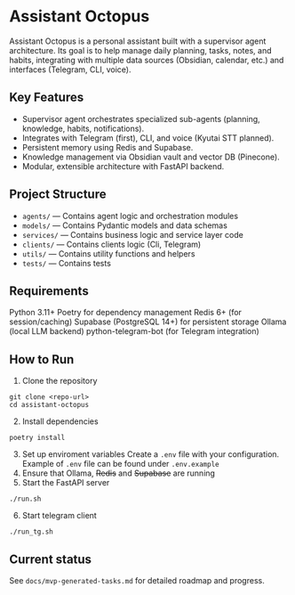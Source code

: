 # Assistant Octopus

Assistant Octopus is a personal assistant built with a supervisor agent architecture. Its goal is to help manage daily planning, tasks, notes, and habits, integrating with multiple data sources (Obsidian, calendar, etc.) and interfaces (Telegram, CLI, voice).

## Key Features

- Supervisor agent orchestrates specialized sub-agents (planning, knowledge, habits, notifications).
- Integrates with Telegram (first), CLI, and voice (Kyutai STT planned).
- Persistent memory using Redis and Supabase.
- Knowledge management via Obsidian vault and vector DB (Pinecone).
- Modular, extensible architecture with FastAPI backend.

## Project Structure

- `agents/`   — Contains agent logic and orchestration modules
- `models/`   — Contains Pydantic models and data schemas
- `services/` — Contains business logic and service layer code
- `clients/`  — Contains clients logic (Cli, Telegram)
- `utils/`    — Contains utility functions and helpers
- `tests/`    — Contains tests

## Requirements
Python 3.11+
Poetry for dependency management
Redis 6+ (for session/caching)
Supabase (PostgreSQL 14+) for persistent storage
Ollama (local LLM backend)
python-telegram-bot (for Telegram integration)

## How to Run
1. Clone the repository
```
git clone <repo-url>
cd assistant-octopus
```
2. Install dependencies
```
poetry install
```
3. Set up enviroment variables
Create a `.env` file with your configuration. Example of `.env` file can be found under `.env.example`
4. Ensure that Ollama, ~~Redis~~ and ~~Supabase~~ are running
5. Start the FastAPI server
```
./run.sh
```
6. Start telegram client
```
./run_tg.sh
```

## Current status
See `docs/mvp-generated-tasks.md` for detailed roadmap and progress.